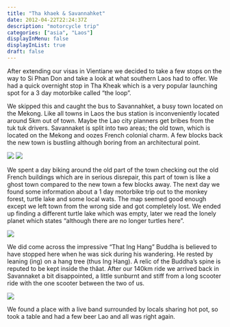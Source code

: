 ```yaml
---
title: "Tha khaek & Savannahket"
date: 2012-04-22T22:24:37Z
description: "motorcycle trip"
categories: ["asia", "Laos"]
displayInMenu: false
displayInList: true
draft: false
---
```


After extending our visas in Vientiane we decided to take a few stops on the way to Si Phan Don and take a look at what southern Laos had to offer.
We had a quick overnight stop in Tha Kheak which is a very popular launching spot for a 3 day motorbike called “the loop”.

We skipped this and caught the bus to Savannahket, a busy town located on the Mekong.
Like all towns in Laos the bus station is inconveniently located around 5km out of town. Maybe the Lao city planners get bribes from the tuk tuk drivers.
Savannaket is split into two areas; the old town, which is located on the Mekong and oozes French colonial charm. A few blocks back the new town is bustling although boring from an architectural point. 

![](/tha_khaek/tha_khaek1.jpg)
![](/tha_khaek/tha_khaek2.jpg)

We spent a day biking around the old part of the town checking out the old French buildings which are in serious disrepair, this part of town is like a ghost town compared to the new town a few blocks away.
The next day we found some information about a 1 day motorbike trip out to the monkey forest, turtle lake and some local wats. The map seemed good enough except we left town from the wrong side and got completely lost.  We ended up finding a different turtle lake which was empty, later we read the lonely planet which states “although there are no longer turtles here”.


![](/tha_khaek/tha_khaek3.jpg)

We did come across the impressive “That Ing Hang” Buddha is believed to have stopped here when he was sick during his wandering. He rested by leaning (ing) on a hang tree (thus Ing Hang). A relic of the Buddha’s spine is reputed to be kept inside the thâat.
 After our 140km ride we arrived back in Savannaket a bit disappointed, a little sunburnt and stiff from a long scooter ride with the one scooter between the two of us.


![](/tha_khaek/tha_khaek4.jpg)

We found a place with a live band surrounded by locals sharing hot pot, so took a table and had a few beer Lao and all was right again.
